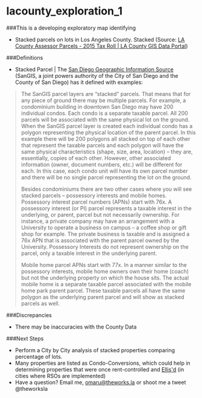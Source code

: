 # lacounty_exploration_1

###This is a developing exploratory map identifying
* Stacked parcels on lots in Los Angeles County. Stacked  (Source: [LA County Assessor Parcels - 2015 Tax Roll | LA County GIS Data Portal](http://egis3.lacounty.gov/dataportal/2016/04/06/assessor-parcels-2015-tax-roll/))

###Definitions
* Stacked Parcel | The [San Diego Geographic Information Source](http://www.sangis.org/news/faqs.html) (SanGIS, a joint powers authority of the City of San Diego and the County of San Diego) has it defined with examples:

> The SanGIS parcel layers are “stacked” parcels. That means that for any piece of ground there may be multiple parcels. 
> For example, a condominium building in downtown San Diego may have 200 individual condos. 
> Each condo is a separate taxable parcel. All 200 parcels will be associated with the same physical lot on the ground. 
> When the SanGIS parcel layer is created each individual condo has a polygon representing the physical location of the parent parcel. 
> In this example there will be 200 polygons all stacked on top of each other that represent the taxable parcels and each polygon will 
> have the same physical characteristics (shape, size, area, location) – they are, essentially, copies of each other. However, other 
> associated information (owner, document numbers, etc.) will be different for each. In this case, each condo unit will have its own 
> parcel number and there will be no single parcel representing the lot on the ground.
> 
> Besides condominiums there are two other cases where you will see stacked parcels – possessory interests and mobile homes. 
> Possessory interest parcel numbers (APNs) start with 76x. A possessory interest (or PI) parcel represents a taxable interest
> in the underlying, or parent, parcel but not necessarily ownership. For instance, a private company may have an arrangement with 
> a University to operate a business on campus – a coffee shop or gift shop for example. The private business is taxable and is 
> assigned a 76x APN that is associated with the parent parcel owned by the University. Possessory Interests do not represent 
> ownership on the parcel, only a taxable interest in the underlying parent.
> 
> Mobile home parcel APNs start with 77x. In a manner similar to the possessory interests, mobile home owners own their home (coach) 
> but not the underlying property on which the house sits. The actual mobile home is a separate taxable parcel associated with 
> the mobile home park parent parcel. These taxable parcels all have the same polygon as the underlying parent parcel and will 
> show as stacked parcels as well.

###Discrepancies
* There may be inaccuracies with the County Data 

###Next Steps
* Perform a City by City analysis of stacked properties comparing percentage of lots.
* Many properties are listed as Condo-Conversions, which could help in determining properties that were once rent-controlled and [Ellis'd](http://www.scpr.org/news/2015/04/28/51259/faq-what-to-do-if-you-re-evicted-through-the-ellis/) (in cities where RSOs are implemented)
* Have a question? Email me, omaru@theworks.la or shoot me a tweet @theworksla
